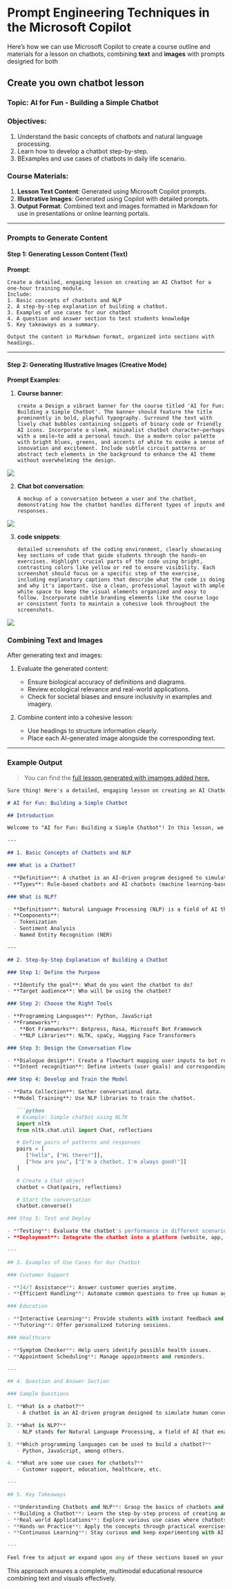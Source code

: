 # Prompt Engineering Techniques in the Microsoft Copilot

Here’s how we can use Microsoft Copilot to create a course outline and materials for a lesson on chatbots, combining **text** and **images** with prompts designed for both

## Create you own chatbot lesson

### **Topic**: AI for Fun - Building a Simple Chatbot 

### **Objectives**:  
1. Understand the basic concepts of chatbots and natural language processing.
1. Learn how to develop a chatbot step-by-step.
1. BExamples and use cases of chatbots in daily life scenario.                                                                

### **Course Materials**:  
1. **Lesson Text Content**: Generated using Microsoft Copilot prompts.  
2. **Illustrative Images**: Generated using Copilot with detailed prompts.  
3. **Output Format**: Combined text and images formatted in Markdown for use in presentations or online learning portals.

---

### Prompts to Generate Content  

#### **Step 1: Generating Lesson Content (Text)**  

**Prompt**:  
```
Create a detailed, engaging lesson on creating an AI Chatbot for a one-hour training module.  
Include:  
1. Basic concepts of chatbots and NLP  
2. A step-by-step explanation of building a chatbot. 
3. Examples of use cases for our chatbot 
4. A question and answer section to test students knowledge  
5. Key takeaways as a summary.  

Output the content in Markdown format, organized into sections with headings.  
```  

---

#### **Step 2: Generating Illustrative Images (Creative Mode)**  

**Prompt Examples**:  
1. **Course banner**:  
   ```
   create a Design a vibrant banner for the course titled 'AI for Fun: Building a Simple Chatbot'. The banner should feature the title prominently in bold, playful typography. Surround the text with lively chat bubbles containing snippets of binary code or friendly AI icons. Incorporate a sleek, minimalist chatbot character—perhaps with a smile—to add a personal touch. Use a modern color palette with bright blues, greens, and accents of white to evoke a sense of innovation and excitement. Include subtle circuit patterns or abstract tech elements in the background to enhance the AI theme without overwhelming the design. 
   ```  
![](/media/Design%20a%20vibrant%20banner%20for%20the%20course%20titled%20AI%20for%20Fun_%20Building%20a%20Simple%20Chatbot.%20The%20banner%20should%20feature%20the%20title%20prominently%20in%20bold,%20playful%20typography.%20Surround%20the%20text%20with%20lively%20chat%20bubbles%20co.png)

2. **Chat bot conversation**:  
   ```
   A mockup of a conversation between a user and the chatbot, demonstrating how the chatbot handles different types of inputs and responses. 
   ```  

![](/media/A%20mockup%20of%20a%20conversation%20between%20a%20user%20and%20the%20chatbot,%20demonstrating%20how%20the%20chatbot%20handles%20different%20types%20of%20inputs%20and%20responses..png)

3. **code snippets**:  
   ```
   detailed screenshots of the coding environment, clearly showcasing key sections of code that guide students through the hands-on exercises. Highlight crucial parts of the code using bright, contrasting colors like yellow or red to ensure visibility. Each screenshot should focus on a specific step of the exercise, including explanatory captions that describe what the code is doing and why it's important. Use a clean, professional layout with ample white space to keep the visual elements organized and easy to follow. Incorporate subtle branding elements like the course logo or consistent fonts to maintain a cohesive look throughout the screenshots. 
   ```  

![](/media/detailed%20screenshots%20of%20the%20coding%20environment%20with%20highlighted%20sections%20of%20code%20and%20explanatory%20captions.png)

### **Combining Text and Images**  

After generating text and images:  

1. Evaluate the generated content:  
   - Ensure biological accuracy of definitions and diagrams.  
   - Review ecological relevance and real-world applications.  
   - Check for societal biases and ensure inclusivity in examples and imagery.  

2. Combine content into a cohesive lesson:  
   - Use headings to structure information clearly.  
   - Place each AI-generated image alongside the corresponding text.  

---

### **Example Output**  

> You can find the [full lesson generated with imamges added here.](/course-example.md)

```markdown
Sure thing! Here's a detailed, engaging lesson on creating an AI Chatbot for a one-hour training module, organized in Markdown format:

# AI for Fun: Building a Simple Chatbot

## Introduction

Welcome to "AI for Fun: Building a Simple Chatbot"! In this lesson, we'll dive into the exciting world of AI chatbots and natural language processing (NLP). By the end of this module, you'll have a solid understanding of chatbots, how to build one, and where they can be used.

---

## 1. Basic Concepts of Chatbots and NLP

### What is a Chatbot?

- **Definition**: A chatbot is an AI-driven program designed to simulate human conversation.
- **Types**: Rule-based chatbots and AI chatbots (machine learning-based).

### What is NLP?

- **Definition**: Natural Language Processing (NLP) is a field of AI that enables computers to understand, interpret, and respond to human language.
- **Components**:
  - Tokenization
  - Sentiment Analysis
  - Named Entity Recognition (NER)

---

## 2. Step-by-Step Explanation of Building a Chatbot

### Step 1: Define the Purpose

- **Identify the goal**: What do you want the chatbot to do?
- **Target audience**: Who will be using the chatbot?

### Step 2: Choose the Right Tools

- **Programming Languages**: Python, JavaScript
- **Frameworks**: 
  - **Bot Frameworks**: Botpress, Rasa, Microsoft Bot Framework
  - **NLP Libraries**: NLTK, spaCy, Hugging Face Transformers

### Step 3: Design the Conversation Flow

- **Dialogue design**: Create a flowchart mapping user inputs to bot responses.
- **Intent recognition**: Define intents (user goals) and corresponding responses.

### Step 4: Develop and Train the Model

- **Data Collection**: Gather conversational data.
- **Model Training**: Use NLP libraries to train the chatbot.

   ```python
   # Example: Simple chatbot using NLTK
   import nltk
   from nltk.chat.util import Chat, reflections

   # Define pairs of patterns and responses
   pairs = [
      ["hello", ["Hi there!"]],
      ["how are you", ["I'm a chatbot, I'm always good!"]]
   ]

   # Create a Chat object
   chatbot = Chat(pairs, reflections)

   # Start the conversation
   chatbot.converse()

### Step 5: Test and Deploy

- **Testing**: Evaluate the chatbot's performance in different scenarios.
- **Deployment**: Integrate the chatbot into a platform (website, app, etc.).

---

## 3. Examples of Use Cases for Our Chatbot

### Customer Support

- **24/7 Assistance**: Answer customer queries anytime.
- **Efficient Handling**: Automate common questions to free up human agents.

### Education

- **Interactive Learning**: Provide students with instant feedback and assistance.
- **Tutoring**: Offer personalized tutoring sessions.

### Healthcare

- **Symptom Checker**: Help users identify possible health issues.
- **Appointment Scheduling**: Manage appointments and reminders.

---

## 4. Question and Answer Section

### Sample Questions

1. **What is a chatbot?**
   - A chatbot is an AI-driven program designed to simulate human conversation.

2. **What is NLP?**
   - NLP stands for Natural Language Processing, a field of AI that enables computers to understand and interpret human language.

3. **Which programming languages can be used to build a chatbot?**
   - Python, JavaScript, among others.

4. **What are some use cases for chatbots?**
   - Customer support, education, healthcare, etc.

---

## 5. Key Takeaways

- **Understanding Chatbots and NLP**: Grasp the basics of chatbots and natural language processing.
- **Building a Chatbot**: Learn the step-by-step process of creating and training a chatbot.
- **Real-world Applications**: Explore various use cases where chatbots can be implemented effectively.
- **Hands-on Practice**: Apply the concepts through practical exercises and code examples.
- **Continuous Learning**: Stay curious and keep experimenting with AI and chatbot technologies.

---

Feel free to adjust or expand upon any of these sections based on your audience's needs and your teaching style. Happy teaching! 🎓
```  

This approach ensures a complete, multimodal educational resource combining text and visuals effectively. 
